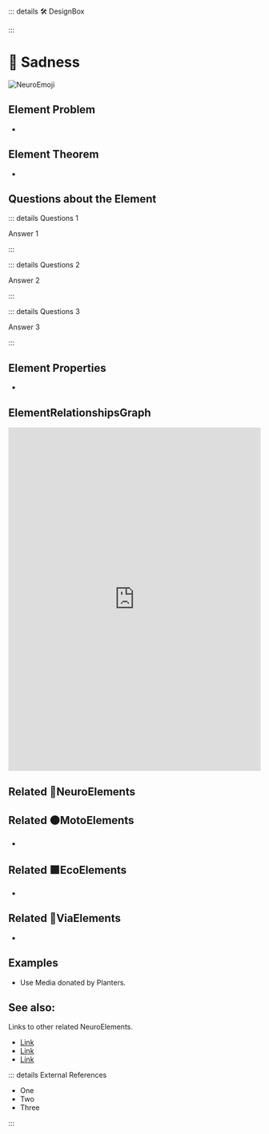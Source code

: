 ::: details 🛠 <dev>DesignBox</dev> 



:::

# 💜 <neuro>Sadness </neuro>

![NeuroEmoji](/Neuro/Neuro_Emoji.png)
## Element Problem
- 
## Element Theorem
- 

## Questions about the Element

::: details Questions 1

Answer 1

:::

::: details Questions 2

Answer 2

:::

::: details Questions 3

Answer 3

:::
## Element Properties

- 

## ElementRelationshipsGraph

<iframe 
    width="100%" 
    height="684" 
    frameborder="0"
    src="https://observablehq.com/embed/@d3/force-directed-graph/2?cells=chart"
></iframe>

## Related 💜<neuro>NeuroElements</neuro> 

## Related 🟠<moto>MotoElements</moto>
- 
## Related 🟩<eco>EcoElements</eco>
- 
## Related 🔻<via>ViaElements</via>
- 

## Examples

- Use Media donated by Planters. 

## See also:

Links to other related NeuroElements. 

- [Link]()
- [Link]()
- [Link]()

::: details External References

- One
- Two
- Three

:::

